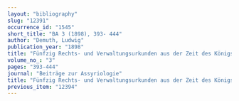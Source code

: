```yaml
---
layout: "bibliography"
slug: "12391"
occurrence_id: "1545"
short_title: "BA 3 (1898), 393- 444"
author: "Demuth, Ludwig"
publication_year: "1898"
title: "Fünfzig Rechts- und Verwaltungsurkunden aus der Zeit des Königs Kyros (538-529 v.Chr.)"
volume_no_: "3"
pages: "393-444"
journal: "Beiträge zur Assyriologie"
title: "Fünfzig Rechts- und Verwaltungsurkunden aus der Zeit des Königs Kyros (538-529 v.Chr.)"
previous_item: "12394"
---
```

